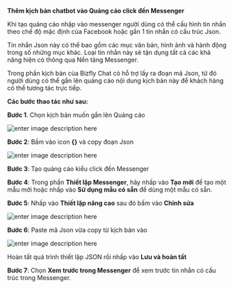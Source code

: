 **Thêm kịch bản chatbot vào Quảng cáo click đến Messenger**

Khi tạo quảng cáo nhập vào messenger người dùng có thể cấu hình tin nhắn theo chế độ mặc định của Facebook hoặc gắn 1 tin nhắn có cấu trúc Json.

Tin nhắn Json này có thể bao gồm các mục văn bản, hình ảnh và hành động trong số những mục khác. Loại tin nhắn này sẽ tận dụng tất cả các khả năng hiện có thông qua Nền tảng Messenger.

Trong phần kịch bản của Bizfly Chat có hỗ trợ lấy ra đoạn mã Json, từ đó người dùng có thể gắn lên quảng cáo nội dung kịch bản này để khách hàng có thể tương tác trực tiếp.

**Các bước thao tác như sau:**

**Bước 1**. Chọn  kịch bản muốn gắn lên Quảng cáo

![enter image description here](https://chatbizfly.mediacdn.vn/2022/08/05/chatbot/img_52jpg1659668466.jpg)

**Bước 2**: Bấm vào icon **{}** và copy đoạn Json 

![enter image description here](https://chatbizfly.mediacdn.vn/2022/08/05/chatbot/img_53jpg1659668528.jpg)

**Bước 3**: Tạo quảng cáo kiểu click đến Messenger

**Bước 4**:  Trong phần  **Thiết lập Messenger**, hãy nhấp vào  **Tạo mới**  để tạo một mẫu mới hoặc nhấp vào  **Sử dụng mẫu có sẵn**  để dùng một mẫu có sẵn.

**Bước 5**: Nhấp vào  **Thiết lập  nâng cao** sau đó bấm vào **Chỉnh sửa** 

![enter image description here](https://chatbizfly.mediacdn.vn/2022/08/05/chatbot/img_54jpg1659669259.jpg)

**Bước 6**:  Paste mã Json vừa copy từ kịch bản vào 

![enter image description here](https://chatbizfly.mediacdn.vn/2022/08/05/chatbot/img_55jpg1659669331.jpg)

Hoàn tất quá trình thiết lập JSON rồi nhấp vào  **Lưu và hoàn tất**

**Bước 7**: Chọn  **Xem trước trong Messenger**  để xem trước tin nhắn có cấu trúc trong Messenger.






